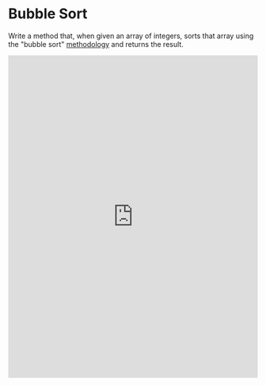 # Bubble Sort

Write a method that, when given an array of integers, sorts that array using the "bubble sort" [methodology][bs] and returns the result.

<iframe frameborder="0" width="100%" height="650" src="https://repl.it/GdYF/30?lite=true"></iframe>

[bs]: http://en.wikipedia.org/wiki/Bubble_sort
